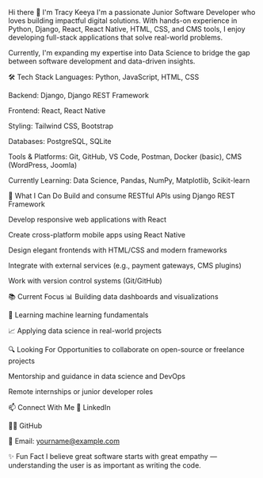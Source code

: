 Hi there 👋 I'm Tracy Keeya
I'm a passionate Junior Software Developer who loves building impactful digital solutions. With hands-on experience in Python, Django, React, React Native, HTML, CSS, and CMS tools, I enjoy developing full-stack applications that solve real-world problems.

Currently, I'm expanding my expertise into Data Science to bridge the gap between software development and data-driven insights.

🛠️ Tech Stack
Languages: Python, JavaScript, HTML, CSS

Backend: Django, Django REST Framework

Frontend: React, React Native

Styling: Tailwind CSS, Bootstrap

Databases: PostgreSQL, SQLite

Tools & Platforms: Git, GitHub, VS Code, Postman, Docker (basic), CMS (WordPress, Joomla)

Currently Learning: Data Science, Pandas, NumPy, Matplotlib, Scikit-learn

💼 What I Can Do
Build and consume RESTful APIs using Django REST Framework

Develop responsive web applications with React

Create cross-platform mobile apps using React Native

Design elegant frontends with HTML/CSS and modern frameworks

Integrate with external services (e.g., payment gateways, CMS plugins)

Work with version control systems (Git/GitHub)

📚 Current Focus
📊 Building data dashboards and visualizations

🧠 Learning machine learning fundamentals

📈 Applying data science in real-world projects

🔍 Looking For
Opportunities to collaborate on open-source or freelance projects

Mentorship and guidance in data science and DevOps

Remote internships or junior developer roles

📫 Connect With Me
💼 LinkedIn

🧑‍💻 GitHub

📧 Email: yourname@example.com

✨ Fun Fact
I believe great software starts with great empathy — understanding the user is as important as writing the code.
